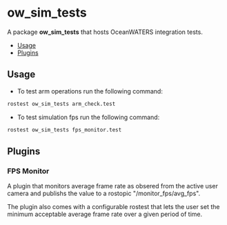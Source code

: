 # ow_sim_tests
A package **ow_sim_tests** that hosts OceanWATERS integration tests.

- [Usage](#usage)
- [Plugins](#plugins)
## Usage

* To test arm operations run the following command:
```bash
rostest ow_sim_tests arm_check.test
```

* To test simulation fps run the following command:
```bash
rostest ow_sim_tests fps_monitor.test
```

## Plugins

### FPS Monitor

A plugin that monitors average frame rate as obsered from the
 active user camera and publishs the value to a rostopic "/monitor\_fps/avg\_fps".  

The plugin also comes with a configurable rostest that lets the user set the
 minimum acceptable average frame rate over a given period of time.
